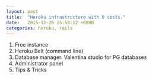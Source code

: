 ```yaml
---
layout: post
title:  "Heroku infrastructure with 0 costs."
date:   2015-12-26 15:58:12 +0800
categories: heroku, rails
---
```


1. Free instance
2. Heroku Belt (command line)
3. Database manager. Valentina studio for PG databases
4. Administrator panel
5. Tips & Tricks 